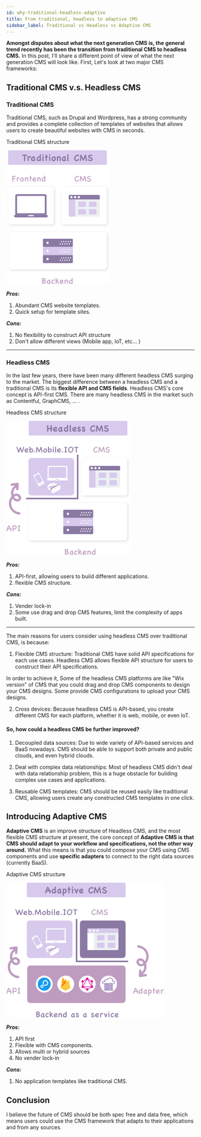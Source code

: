 ```yaml
---
id: why-traditional-headless-adaptive
title: From traditional, headless to adaptive CMS
sidebar_label: Traditional vs Headless vs Adaptive CMS
---
```


**Amongst disputes about what the next generation CMS is, the general trend recently has been the transition from traditional CMS to headless CMS.** In this post, I'll share a different point of view of what the next generation CMS will look like.
First, Let's look at two major CMS frameworks:

## Traditional CMS v.s. Headless CMS
### Traditional CMS
Traditional CMS, such as Drupal and Wordpress, has a strong community and provides a complete collection of templates of websites that allows users to create beautiful websites with CMS in seconds.

Traditional CMS structure

![overview](/docs/assets/traditionalcms.png)

***Pros:***
1. Abundant CMS website templates.
2. Quick setup for template sites.

***Cons:***
1. No flexibility to construct API structure
2. Don't allow different views (Mobile app, IoT, etc… )

------

### Headless CMS
In the last few years, there have been many different headless CMS surging to the market. The biggest difference between a headless CMS and a traditional CMS is its **flexible API and CMS fields**. Headless CMS's core concept is API-first CMS. There are many headless CMS in the market such as Contentful, GraphCMS, … .

Headless CMS structure

![overview](/docs/assets/headlesscms.png)

***Pros:***
1. API-first, allowing users to build different applications.
2. flexible CMS structure.

***Cons:***
1. Vender lock-in
2. Some use drag and drop CMS features, limit the complexity of apps built.

-----

The main reasons for users consider using headless CMS over traditional CMS, is because:

1. Flexible CMS structure:
Traditional CMS have solid API specifications for each use cases. Headless CMS allows flexible API structure for users to construct their API specifications.

In order to achieve it, Some of the headless CMS platforms are like "Wix version" of CMS that you could drag and drop CMS components to design your CMS designs. Some provide CMS configurations to upload your CMS designs.

2. Cross devices:
Because headless CMS is API-based, you create different CMS for each platform, whether it is web, mobile, or even IoT.

#### So, how could a headless CMS be further improved?

1. Decoupled data sources:
Due to wide variety of API-based services and BaaS nowadays. CMS should be able to support both private and public clouds, and even hybrid clouds.

2. Deal with complex data relationships:
Most of headless CMS didn't deal with data relationship problem, this is a huge obstacle for building complex use cases and applications.

3. Reusable CMS templates:
CMS should be reused easily like traditional CMS, allowing users create any constructed CMS templates in one click.

## Introducing Adaptive CMS
**Adaptive CMS** is an improve structure of Headless CMS, and the most flexible CMS structure at present, the core concept of **Adaptive CMS is that CMS should adapt to your workflow and specifications, not the other way around.** What this means is that you could compose your CMS using CMS components and use **specific adapters** to connect to the right data sources (currently BaaS).

Adaptive CMS structure

![overview](/docs/assets/adaptivecms.png)

***Pros:***
1. API first
2. Flexible with CMS components.
3. Allows multi or hybrid sources
4. No vender lock-in

***Cons:***
1. No application templates like traditional CMS.

## Conclusion
I believe the future of CMS should be both spec free and data free, which means users could use the CMS framework that adapts to their applications and from any sources.